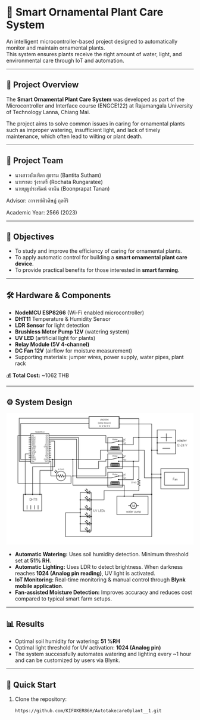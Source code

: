 # 🌱 Smart Ornamental Plant Care System

An intelligent microcontroller-based project designed to automatically monitor and maintain ornamental plants.  
This system ensures plants receive the right amount of water, light, and environmental care through IoT and automation.

---

## 📖 Project Overview
The **Smart Ornamental Plant Care System** was developed as part of the Microcontroller and Interface course (ENGCE122) at Rajamangala University of Technology Lanna, Chiang Mai.  

The project aims to solve common issues in caring for ornamental plants such as improper watering, insufficient light, and lack of timely maintenance, which often lead to wilting or plant death.

---

## 👥 Project Team
- นางสาวบัณฑิตา สุธรรม (Bantita Sutham)  
- นายรชตะ รุ่งราตรี (Rochata Rungaratee)  
- นายบุญประพัฒน์ ตานัน (Boonprapat Tanan)  

Advisor: อาจารย์ศิวศิษฏ์ กุลศิริ  

Academic Year: 2566 (2023)

---

## 🎯 Objectives
- To study and improve the efficiency of caring for ornamental plants.  
- To apply automatic control for building a **smart ornamental plant care device**.  
- To provide practical benefits for those interested in **smart farming**.  

---

## 🛠️ Hardware & Components
- **NodeMCU ESP8266** (Wi-Fi enabled microcontroller)  
- **DHT11** Temperature & Humidity Sensor  
- **LDR Sensor** for light detection  
- **Brushless Motor Pump 12V** (watering system)  
- **UV LED** (artificial light for plants)  
- **Relay Module (5V 4-channel)**  
- **DC Fan 12V** (airflow for moisture measurement)  
- Supporting materials: jumper wires, power supply, water pipes, plant rack  

💰 **Total Cost:** ~1062 THB  

---

## ⚙️ System Design
![System Diagram](Circuit.png)
- **Automatic Watering:** Uses soil humidity detection. Minimum threshold set at **51% RH**.  
- **Automatic Lighting:** Uses LDR to detect brightness. When darkness reaches **1024 (Analog pin reading)**, UV light is activated.  
- **IoT Monitoring:** Real-time monitoring & manual control through **Blynk mobile application**.  
- **Fan-assisted Moisture Detection:** Improves accuracy and reduces cost compared to typical smart farm setups.  

---

## 📊 Results
- Optimal soil humidity for watering: **51 %RH**  
- Optimal light threshold for UV activation: **1024 (Analog pin)**  
- The system successfully automates watering and lighting every ~1 hour and can be customized by users via Blynk.  

---

## 🚀 Quick Start
1. Clone the repository:
   ```bash
   https://github.com/KIFAKER86H/AutotakecareOplant__1.git
